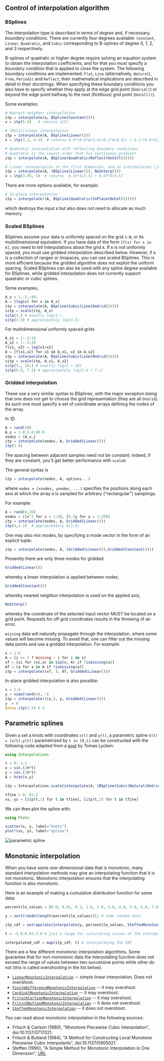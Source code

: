 ## Control of interpolation algorithm

### BSplines

The interpolation type is described in terms of *degree* and, if necessary, *boundary conditions*. There are currently four degrees available: `Constant`, `Linear`, `Quadratic`,  and `Cubic` corresponding to B-splines of degree 0, 1, 2, and 3 respectively.

B-splines of quadratic or higher degree require solving an equation system to obtain the interpolation coefficients, and for that you must specify a *boundary condition* that is applied to close the system. The following boundary conditions are implemented: `Flat`, `Line` (alternatively, `Natural`), `Free`, `Periodic` and `Reflect`; their mathematical implications are described in detail in their docstrings.
When specifying these boundary conditions you also have to specify whether they apply at the edge grid point (`OnGrid()`)
or beyond the edge point halfway to the next (fictitious) grid point (`OnCell()`).

Some examples:
```julia
# Nearest-neighbor interpolation
itp = interpolate(a, BSpline(Constant()))
v = itp(5.4)   # returns a[5]

# (Multi)linear interpolation
itp = interpolate(A, BSpline(Linear()))
v = itp(3.2, 4.1)  # returns 0.9*(0.8*A[3,4]+0.2*A[4,4]) + 0.1*(0.8*A[3,5]+0.2*A[4,5])

# Quadratic interpolation with reflecting boundary conditions
# Quadratic is the lowest order that has continuous gradient
itp = interpolate(A, BSpline(Quadratic(Reflect(OnCell()))))

# Linear interpolation in the first dimension, and no interpolation (just lookup) in the second
itp = interpolate(A, (BSpline(Linear()), NoInterp()))
v = itp(3.65, 5)  # returns  0.35*A[3,5] + 0.65*A[4,5]
```
There are more options available, for example:
```julia
# In-place interpolation
itp = interpolate!(A, BSpline(Quadratic(InPlace(OnCell()))))
```
which destroys the input `A` but also does not need to allocate as much memory.

### Scaled BSplines

BSplines assume your data is uniformly spaced on the grid `1:N`, or its multidimensional equivalent. If you have data of the form `[f(x) for x in A]`, you need to tell Interpolations about the grid `A`. If `A` is not uniformly spaced, you must use gridded interpolation described below. However, if `A` is a collection of ranges or linspaces, you can use scaled BSplines. This is more efficient because the gridded algorithm does not exploit the uniform spacing. Scaled BSplines can also be used with any spline degree available for BSplines, while gridded interpolation does not currently support quadratic or cubic splines.

Some examples,
```julia
A_x = 1.:2.:40.
A = [log(x) for x in A_x]
itp = interpolate(A, BSpline(Cubic(Line(OnGrid()))))
sitp = scale(itp, A_x)
sitp(3.) # exactly log(3.)
sitp(3.5) # approximately log(3.5)
```

For multidimensional uniformly spaced grids
```julia
A_x1 = 1:.1:10
A_x2 = 1:.5:20
f(x1, x2) = log(x1+x2)
A = [f(x1,x2) for x1 in A_x1, x2 in A_x2]
itp = interpolate(A, BSpline(Cubic(Line(OnGrid()))))
sitp = scale(itp, A_x1, A_x2)
sitp(5., 10.) # exactly log(5 + 10)
sitp(5.6, 7.1) # approximately log(5.6 + 7.1)
```
### Gridded interpolation

These use a very similar syntax to BSplines, with the major exception
being that one does not get to choose the grid representation (they
are all `OnGrid`). As such one must specify a set of coordinate arrays
defining the nodes of the array.

In 1D
```julia
A = rand(20)
A_x = 1.0:2.0:40.0
nodes = (A_x,)
itp = interpolate(nodes, A, Gridded(Linear()))
itp(2.0)
```

The spacing between adjacent samples need not be constant; indeed, if they
are constant, you'll get better performance with `scaled`.

The general syntax is
```julia
itp = interpolate(nodes, A, options...)
```
where `nodes = (xnodes, ynodes, ...)` specifies the positions along
each axis at which the array `A` is sampled for arbitrary ("rectangular") samplings.

For example:
```julia
A = rand(8,20)
nodes = ([x^2 for x = 1:8], [0.2y for y = 1:20])
itp = interpolate(nodes, A, Gridded(Linear()))
itp(4,1.2)  # approximately A[2,6]
```
One may also mix modes, by specifying a mode vector in the form of an explicit tuple:
```julia
itp = interpolate(nodes, A, (Gridded(Linear()),Gridded(Constant())))
```

Presently there are only three modes for gridded:
```julia
Gridded(Linear())
```
whereby a linear interpolation is applied between nodes,
```julia
Gridded(Constant())
```
whereby nearest neighbor interpolation is used on the applied axis,
```julia
NoInterp()
```
whereby the coordinate of the selected input vector MUST be located on a grid point. Requests for off grid
coordinates results in the throwing of an error.

`missing` data will naturally propagate through the interpolation,
where some values will become missing. To avoid that, one can
filter out the missing data points and use a gridded interpolation.
For example:
```julia
x = 1:6
A = [i == 3 ? missing : i for i in x]
xf = [xi for (xi,a) in zip(x, A) if !ismissing(a)]
Af = [a for a in A if !ismissing(a)]
itp = interpolate((xf, ), Af, Gridded(Linear()))
```

In-place gridded interpolation is also possible:
```julia
x = 1:4
y = view(rand(4), :)
itp = interpolate!((x,), y, Gridded(Linear()))
y .= 0
@show itp(2.5) # 0
```

## Parametric splines

Given a set a knots with coordinates `x(t)` and `y(t)`, a parametric spline `S(t) = (x(t),y(t))` parametrized by `t in [0,1]` can be constructed with the following code adapted from a [post](http://julia-programming-language.2336112.n4.nabble.com/Parametric-splines-td37794.html#a37818) by Tomas Lycken:

```julia
using Interpolations

t = 0:.1:1
x = sin.(2π*t)
y = cos.(2π*t)
A = hcat(x,y)

itp = Interpolations.scale(interpolate(A, (BSpline(Cubic(Natural(OnGrid()))), NoInterp())), t, 1:2)

tfine = 0:.01:1
xs, ys = [itp(t,1) for t in tfine], [itp(t,2) for t in tfine]
```

We can then plot the spline with:

```julia
using Plots

scatter(x, y, label="knots")
plot!(xs, ys, label="spline")
```
![parametric spline](assets/parametric_spline.png)

## Monotonic interpolation

When you have some one-dimensional data that is monotonic, many standard interpolation methods may give an interpolating function that it is not monotonic. Monotonic interpolation ensures that the interpolating function is also monotonic.

Here is an example of making a cumulative distribution function for some data:

```julia
percentile_values = [0.0, 0.01, 0.1, 1.0, 2.0, 3.0, 4.0, 5.0, 6.0, 7.0, 8.0, 9.0, 10.0, 20.0, 30.0, 40.0, 50.0, 60.0, 70.0, 80.0, 90.0, 91.0, 92.0, 93.0, 94.0, 95.0, 96.0, 97.0, 98.0, 99.0, 99.9, 99.99, 100.0];

y = sort(randn(length(percentile_values))); # some random data

itp_cdf = extrapolate(interpolate(y, percentile_values, SteffenMonotonicInterpolation()), Flat());

t = -3.0:0.01:3.0 # just a range for calculating values of the interpolating function

interpolated_cdf = map(itp_cdf, t) # interpolating the CDF
```

There are a few different monotonic interpolation algorithms. Some guarantee that for non-monotonic data the interpolating function does not exceed the range of values between two successive points while other do not (this is called overshooting in the list below).

* [`LinearMonotonicInterpolation`](@ref) -- simple linear interpolation. Does not overshoot.
* [`FiniteDifferenceMonotonicInterpolation`](@ref) -- it may overshoot.
* [`CardinalMonotonicInterpolation`](@ref) -- it may overshoot.
* [`FritschCarlsonMonotonicInterpolation`](@ref) -- it may overshoot.
* [`FritschButlandMonotonicInterpolation`](@ref) -- it does not overshoot.
* [`SteffenMonotonicInterpolation`](@ref) -- it does not overshoot.

You can read about monotonic interpolation in the following sources:

* Fritsch & Carlson (1980), "Monotone Piecewise Cubic Interpolation", doi:10.1137/0717021.
* Fritsch & Butland (1984), "A Method for Constructing Local Monotone Piecewise Cubic Interpolants", doi:10.1137/0905021.
* Steffen (1990), "A Simple Method for Monotonic Interpolation in One Dimension", [URL](http://adsabs.harvard.edu/abs/1990A%26A...239..443S)

